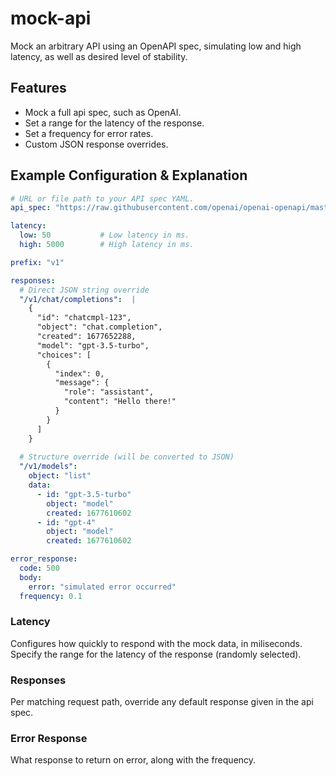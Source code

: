 # mock-api
Mock an arbitrary API using an OpenAPI spec, simulating low and high latency, as well as desired level of stability.

## Features

* Mock a full api spec, such as OpenAI.
* Set a range for the latency of the response.
* Set a frequency for error rates.
* Custom JSON response overrides.

## Example Configuration & Explanation

```yaml
# URL or file path to your API spec YAML.
api_spec: "https://raw.githubusercontent.com/openai/openai-openapi/master/openapi.yaml"

latency:
  low: 50           # Low latency in ms.
  high: 5000        # High latency in ms.

prefix: "v1"

responses:
  # Direct JSON string override
  "/v1/chat/completions":  |
    {
      "id": "chatcmpl-123",
      "object": "chat.completion",
      "created": 1677652288,
      "model": "gpt-3.5-turbo",
      "choices": [
        {
          "index": 0,
          "message": {
            "role": "assistant",
            "content": "Hello there!"
          }
        }
      ]
    }
  
  # Structure override (will be converted to JSON)
  "/v1/models":
    object: "list"
    data:
      - id: "gpt-3.5-turbo"
        object: "model"
        created: 1677610602
      - id: "gpt-4"
        object: "model"
        created: 1677610602

error_response:
  code: 500
  body:
    error: "simulated error occurred"
  frequency: 0.1

```

### Latency

Configures how quickly to respond with the mock data, in miliseconds. Specify the range for the latency of the response (randomly selected).

### Responses

Per matching request path, override any default response given in the api spec.

### Error Response

What response to return on error, along with the frequency.